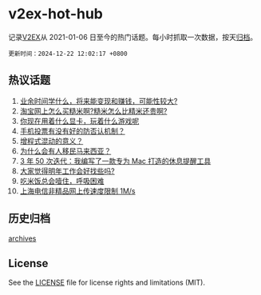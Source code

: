 # v2ex-hot-hub

 记录[V2EX](https://www.v2ex.com/)从 2021-01-06 日至今的热门话题。每小时抓取一次数据，按天[归档](archives)。

`更新时间：2024-12-22 12:02:17 +0800`

## 热议话题

1. [业余时间学什么，将来能变现和赚钱，可能性较大?](https://www.v2ex.com/t/1099251)
1. [淘宝网上怎么买糙米啊?糙米怎么比精米还贵啊?](https://www.v2ex.com/t/1099263)
1. [你现在用着什么显卡，玩着什么游戏呢](https://www.v2ex.com/t/1099346)
1. [手机投票有没有好的防否认机制？](https://www.v2ex.com/t/1099262)
1. [增程式混动的意义？](https://www.v2ex.com/t/1099285)
1. [为什么会有人移民马来西亚？](https://www.v2ex.com/t/1099297)
1. [3 年 50 次迭代：我编写了一款专为 Mac 打造的休息提醒工具](https://www.v2ex.com/t/1099352)
1. [大家觉得明年工作会好找些吗?](https://www.v2ex.com/t/1099320)
1. [吃米饭总会噎住，呼吸困难](https://www.v2ex.com/t/1099249)
1. [上海电信非精品网上传速度限制 1M/s](https://www.v2ex.com/t/1099248)

## 历史归档

[archives](archives)

## License

See the [LICENSE](LICENSE) file for license rights and limitations (MIT).
